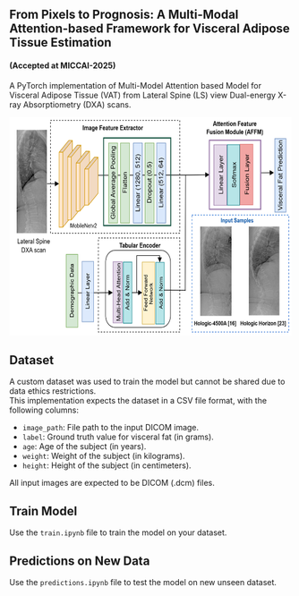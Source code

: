 ## From Pixels to Prognosis: A Multi-Modal Attention-based Framework for Visceral Adipose Tissue Estimation 
#### (Accepted at MICCAI-2025)

A PyTorch implementation of Multi-Model Attention based Model for Visceral Adipose Tissue (VAT) from Lateral Spine (LS) view Dual-energy X-ray Absorptiometry (DXA) scans.

<!-- ![Network Architecture](figures/architecture.png) -->
<div align="center">
  <img src="figures/architecture.png" alt="Network Architecture" width="590" height="390"/>
</div>

## Dataset
A custom dataset was used to train the model but cannot be shared due to data ethics restrictions.<br>
This implementation expects the dataset in a CSV file format, with the following columns:
- `image_path`: File path to the input DICOM image. 
- `label`: Ground truth value for visceral fat (in grams).
- `age`: Age of the subject (in years).  
- `weight`: Weight of the subject (in kilograms).  
- `height`: Height of the subject (in centimeters).

All input images are expected to be DICOM (.dcm) files.

## Train Model
Use the `train.ipynb` file to train the model on your dataset.

## Predictions on New Data
Use the `predictions.ipynb` file to test the model on new unseen dataset.